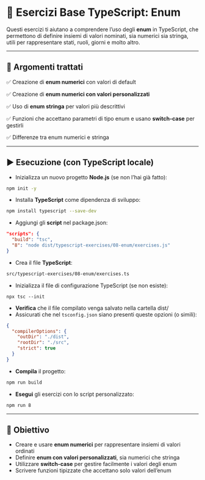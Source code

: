 # 📘 Esercizi Base TypeScript: Enum

Questi esercizi ti aiutano a comprendere l’uso degli **enum** in TypeScript, che permettono di definire insiemi di valori nominati, sia numerici sia stringa, utili per rappresentare stati, ruoli, giorni e molto altro.

---

## 🧠 Argomenti trattati

✅ Creazione di **enum numerici** con valori di default

✅ Creazione di **enum numerici con valori personalizzati**

✅ Uso di **enum stringa** per valori più descrittivi

✅ Funzioni che accettano parametri di tipo enum e usano **switch-case** per gestirli

✅ Differenze tra enum numerici e stringa

---

## ▶️ Esecuzione (con TypeScript locale)

* Inizializza un nuovo progetto **Node.js** (se non l’hai già fatto):

```bash
npm init -y
```

* Installa **TypeScript** come dipendenza di sviluppo:

```bash
npm install typescript --save-dev
```

* Aggiungi gli **script** nel package.json:

```json
"scripts": {
  "build": "tsc",
  "8": "node dist/typescript-exercises/08-enum/exercises.js"
}
```

* Crea il file **TypeScript**:

```bash
src/typescript-exercises/08-enum/exercises.ts
```
* Inizializza il file di configurazione TypeScript (se non esiste):

```
npx tsc --init
```

* **Verifica** che il file compilato venga salvato nella cartella dist/
* Assicurati che nel `tsconfig.json` siano presenti queste opzioni (o simili):

```json
{
  "compilerOptions": {
    "outDir": "./dist",
    "rootDir": "./src",
    "strict": true
  }
}
```

* **Compila** il progetto:

```bash
npm run build
```

* **Esegui** gli esercizi con lo script personalizzato:

```bash
npm run 8
```

---

## 🎯 Obiettivo

* Creare e usare **enum numerici** per rappresentare insiemi di valori ordinati
* Definire **enum con valori personalizzati**, sia numerici che stringa
* Utilizzare **switch-case** per gestire facilmente i valori degli enum
* Scrivere funzioni tipizzate che accettano solo valori dell’enum